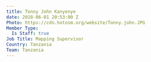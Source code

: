 ```yaml
---
title: Tonny John Kanyenye
date: 2018-06-01 20:53:00 Z
Photo: https://cdn.hotosm.org/website/Tonny.john.JPG
Member Type:
  Is Staff: true
Job Title: Mapping Supervisor
Country: Tanzania
Team: Tanzania
---
```


